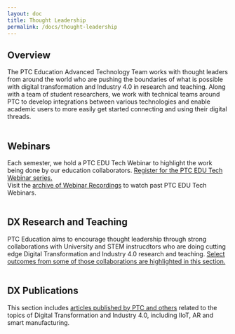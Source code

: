 ```yaml
---
layout: doc
title: Thought Leadership
permalink: /docs/thought-leadership
---
```


<section class="section">
    <div class="container">
        <h2>Overview</h2>
        <div>The PTC Education Advanced Technology Team works with thought leaders from around the world who are pushing the boundaries of what is possible with digital transformation and Industry 4.0 in research and teaching. Along with a team of student researchers, we work with technical teams around PTC to develop integrations between various technologies and enable academic users to more easily get started connecting and using their digital threads.<br /><br />
        </div>
    </div>
    <div class="container">
        <h2>Webinars</h2>
        <div>Each semester, we hold a PTC EDU Tech Webinar to highlight the work being done by our education collaborators. <a href="https://docs.google.com/forms/d/e/1FAIpQLSdY4ycp_AAJ4CNSGHRcMVVIT9qJ55Z5aFWB85smU-FEjOotdA/viewform">Register for the PTC EDU Tech Webinar series.</a>
        </div>
        <div>Visit the <a href="https://ptc-education.github.io/docs/thought-leadership/webinars">archive of Webinar Recordings</a> to watch past PTC EDU Tech Webinars.<br /><br />
        </div>
    </div>
    <div class="container">
        <h2>DX Research and Teaching</h2>
        <div>PTC Education aims to encourage thought leadership through strong collaborations with University and STEM instrucdtors who are doing cutting edge Digital Transformation and Industry 4.0 research and teaching. <a href="https://ptc-education.github.io/docs/thought-leadership/research">Select outcomes from some of those collaborations are highlighted in this section.</a><br /><br /></div>
    </div>
    <div class="container">
        <h2>DX Publications</h2>
        <div>This section includes <a href="https://ptc-education.github.io/docs/thought-leadership/research">articles published by PTC and others</a> related to the topics of Digital Transformation and Industry 4.0, including IIoT, AR and smart manufacturing.</div>
    </div>
</section>


